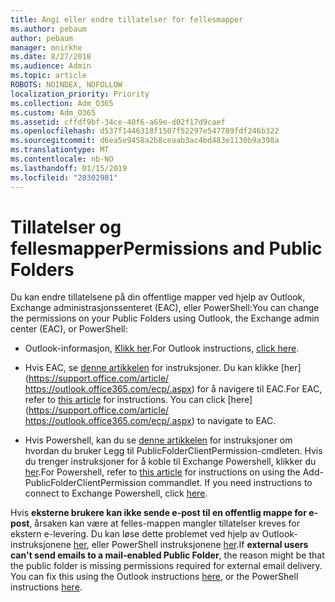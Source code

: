 ```yaml
---
title: Angi eller endre tillatelser for fellesmapper
ms.author: pebaum
author: pebaum
manager: mnirkhe
ms.date: 8/27/2018
ms.audience: Admin
ms.topic: article
ROBOTS: NOINDEX, NOFOLLOW
localization_priority: Priority
ms.collection: Adm_O365
ms.custom: Adm_O365
ms.assetid: cffdf9bf-34ce-40f6-a69e-d02f17d9caef
ms.openlocfilehash: d537f1446318f1507f52297e547789fdf246b322
ms.sourcegitcommit: d6ea5e9458a2b8ceaab3ac4bd483e1130b9a398a
ms.translationtype: MT
ms.contentlocale: nb-NO
ms.lasthandoff: 01/15/2019
ms.locfileid: "28302981"
---
```

# <a name="permissions-and-public-folders"></a><span data-ttu-id="73ee3-102">Tillatelser og fellesmapper</span><span class="sxs-lookup"><span data-stu-id="73ee3-102">Permissions and Public Folders</span></span>

<span data-ttu-id="73ee3-103">Du kan endre tillatelsene på din offentlige mapper ved hjelp av Outlook, Exchange administrasjonssenteret (EAC), eller PowerShell:</span><span class="sxs-lookup"><span data-stu-id="73ee3-103">You can change the permissions on your Public Folders using Outlook, the Exchange admin center (EAC), or PowerShell:</span></span>
  
- <span data-ttu-id="73ee3-104">Outlook-informasjon, [Klikk her](https://support.office.com/article/https://support.office.com/article/Set-or-change-permissions-for-a-public-folder-b2e0440c-7873-48ec-9ff2-b1a20b723005.aspx).</span><span class="sxs-lookup"><span data-stu-id="73ee3-104">For Outlook instructions, [click here](https://support.office.com/article/https://support.office.com/article/Set-or-change-permissions-for-a-public-folder-b2e0440c-7873-48ec-9ff2-b1a20b723005.aspx).</span></span>
    
- <span data-ttu-id="73ee3-p101">Hvis EAC, se [denne artikkelen](https://support.office.com/article/https://technet.microsoft.com/library/jj651147%28v=exchg.150%29.aspx.aspx#Anchor_1) for instruksjoner. Du kan klikke [her](https://support.office.com/article/ https://outlook.office365.com/ecp/.aspx) for å navigere til EAC.</span><span class="sxs-lookup"><span data-stu-id="73ee3-p101">For EAC, refer to [this article](https://support.office.com/article/https://technet.microsoft.com/library/jj651147%28v=exchg.150%29.aspx.aspx#Anchor_1) for instructions. You can click [here](https://support.office.com/article/ https://outlook.office365.com/ecp/.aspx) to navigate to EAC.</span></span> 
    
- <span data-ttu-id="73ee3-p102">Hvis Powershell, kan du se [denne artikkelen](https://support.office.com/article/https://technet.microsoft.com/library/bb124743%28v=exchg.160%29.aspx.aspx) for instruksjoner om hvordan du bruker Legg til PublicFolderClientPermission-cmdleten. Hvis du trenger instruksjoner for å koble til Exchange Powershell, klikker du [her](https://support.office.com/article/https://technet.microsoft.com/library/jj984289%28v=exchg.160%29.aspx.aspx).</span><span class="sxs-lookup"><span data-stu-id="73ee3-p102">For Powershell, refer to [this article](https://support.office.com/article/https://technet.microsoft.com/library/bb124743%28v=exchg.160%29.aspx.aspx) for instructions on using the Add-PublicFolderClientPermission commandlet. If you need instructions to connect to Exchange Powershell, click [here](https://support.office.com/article/https://technet.microsoft.com/library/jj984289%28v=exchg.160%29.aspx.aspx).</span></span>
    
<span data-ttu-id="73ee3-p103">Hvis **eksterne brukere kan ikke sende e-post til en offentlig mappe for e-post**, årsaken kan være at felles-mappen mangler tillatelser kreves for ekstern e-levering. Du kan løse dette problemet ved hjelp av Outlook-instruksjonene [her](https://support.office.com/article/https://technet.microsoft.com/library/aa997560%28v=exchg.150%29.aspx.aspx#Anchor_1), eller PowerShell instruksjonene [her](https://support.office.com/article/https://support.microsoft.com/help/2984402/-5.7.1-smtp-550-5.7.1-resolver.rst.authrequired-nondelivery-report-when-external-users-try-to-send-mail-to-mail-enabled-public-folders-in-office-365.aspx).</span><span class="sxs-lookup"><span data-stu-id="73ee3-p103">If **external users can't send emails to a mail-enabled Public Folder**, the reason might be that the public folder is missing permissions required for external email delivery. You can fix this using the Outlook instructions [here](https://support.office.com/article/https://technet.microsoft.com/library/aa997560%28v=exchg.150%29.aspx.aspx#Anchor_1), or the PowerShell instructions [here](https://support.office.com/article/https://support.microsoft.com/help/2984402/-5.7.1-smtp-550-5.7.1-resolver.rst.authrequired-nondelivery-report-when-external-users-try-to-send-mail-to-mail-enabled-public-folders-in-office-365.aspx).</span></span>
  

